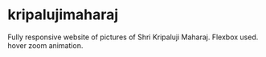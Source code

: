 # kripalujimaharaj
Fully responsive website of pictures of Shri Kripaluji Maharaj. Flexbox used. hover zoom animation.
